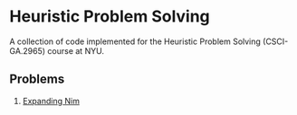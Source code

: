 # Heuristic Problem Solving
A collection of code implemented for the Heuristic Problem Solving (CSCI-GA.2965) course at NYU.

## Problems
1. [Expanding Nim](expanding-nim/README.md)
